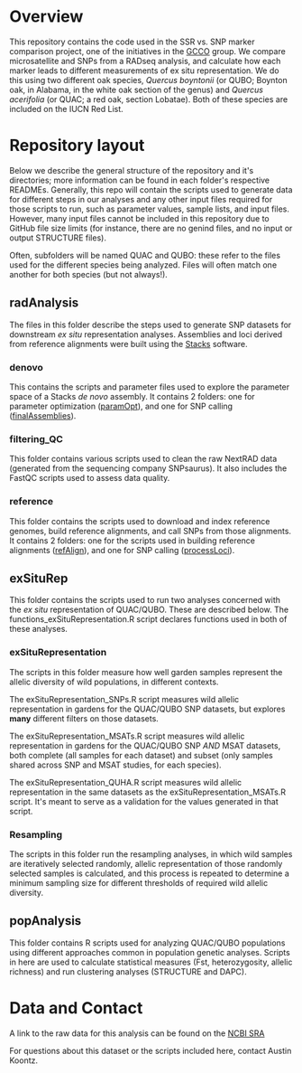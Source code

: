 # Overview
This repository contains the code used in the SSR vs. SNP marker comparison project,
one of the initiatives in the [GCCO](https://www.globalconservationconsortia.org/gcc/oak/) group. 
We compare microsatellite and SNPs from a RADseq analysis, and calculate how each marker leads to 
different measurements of ex situ representation.
We do this using two different oak species, _Quercus boyntonii_ (or QUBO; Boynton oak, in Alabama, in the white oak
section of the genus) and _Quercus acerifolia_ (or QUAC; a red oak, section Lobatae). 
Both of these species are included on the IUCN Red List.

# Repository layout
Below we describe the general structure of the repository and it's directories; more information can be found in each
folder's respective READMEs. Generally, this repo will contain the scripts used to generate data for different steps in our analyses
and any other input files required for those scripts to run, such as parameter values, sample lists, 
and input files. However, many input files cannot be included in this repository due to GitHub file size limits
(for instance, there are no genind files, and no input or output STRUCTURE files).

Often, subfolders will be named QUAC and QUBO: these refer to the files used for the different 
species being analyzed. Files will often match one another for both species (but not always!).

## radAnalysis
The files in this folder describe the steps used to generate SNP datasets for downstream _ex situ_
representation analyses. Assemblies and loci derived from reference alignments were built using the
[Stacks](https://catchenlab.life.illinois.edu/stacks/) software.

### denovo
This contains the scripts and parameter files used to explore the parameter space of a Stacks 
_de novo_ assembly. It contains 2 folders: one for parameter optimization ([paramOpt](https://github.com/HobanLab/Morton_SSRvSNP_Empirical/tree/main/radseqAnalyses/denovo/paramOpt)), 
and one for SNP calling ([finalAssemblies](https://github.com/HobanLab/Morton_SSRvSNP_Empirical/tree/main/radseqAnalyses/denovo/finalAssemblies)).

### filtering_QC
This folder contains various scripts used to clean the raw NextRAD data (generated from the
sequencing company SNPsaurus). It also includes the FastQC scripts used to assess data quality.

### reference
This folder contains the scripts used to download and index reference genomes, build reference alignments, and call SNPs from those alignments. 
It contains 2 folders: one for the scripts used in building reference alignments ([refAlign](https://github.com/HobanLab/Morton_SSRvSNP_Empirical/tree/main/radseqAnalyses/reference/refAlignment)), 
and one for SNP calling ([processLoci](https://github.com/HobanLab/Morton_SSRvSNP_Empirical/tree/main/radseqAnalyses/reference/processLoci)).

## exSituRep
This folder contains the scripts used to run two analyses concerned with the _ex situ_ representation of QUAC/QUBO. 
These are described below. The functions_exSituRepresentation.R script declares functions used in both of these analyses.

### exSituRepresentation
The scripts in this folder measure how well garden samples represent the allelic diversity of wild populations, in different contexts. 

The exSituRepresentation_SNPs.R script measures wild allelic representation in gardens for the QUAC/QUBO SNP datasets, but explores **many**
different filters on those datasets. 

The exSituRepresentation_MSATs.R script measures wild allelic representation in gardens for the QUAC/QUBO SNP *AND* MSAT datasets,
both complete (all samples for each dataset) and subset (only samples shared across SNP and MSAT studies, for each species). 

The exSituRepresentation_QUHA.R script measures wild allelic representation in the same datasets as the exSituRepresentation_MSATs.R script.
It's meant to serve as a validation for the values generated in that script.

### Resampling
The scripts in this folder run the resampling analyses, in which wild samples are iteratively selected randomly, allelic representation
of those randomly selected samples is calculated, and this process is repeated to determine a minimum sampling size for different 
thresholds of required wild allelic diversity.

## popAnalysis
This folder contains R scripts used for analyzing QUAC/QUBO populations using different approaches common in 
population genetic analyses. Scripts in here are used to calculate statistical measures (Fst, heterozygosity, allelic richness)
and run clustering analyses (STRUCTURE and DAPC).

# Data and Contact
A link to the raw data for this analysis can be found on the [NCBI SRA](https://submit.ncbi.nlm.nih.gov/subs/sra/SUB10415299/overview)

For questions about this dataset or the scripts included here, contact Austin Koontz.

